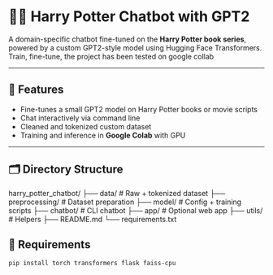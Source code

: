 # 🧙‍♂️ Harry Potter Chatbot with GPT2

A domain-specific chatbot fine-tuned on the **Harry Potter book series**, powered by a custom GPT2-style model using Hugging Face Transformers. Train, fine-tune, the project has been tested on google collab 

---

## 🧰 Features

- Fine-tunes a small GPT2 model on Harry Potter books or movie scripts
- Chat interactively via command line
- Cleaned and tokenized custom dataset
- Training and inference in **Google Colab** with GPU

---

## 🗂️ Directory Structure
harry_potter_chatbot/
├── data/ # Raw + tokenized dataset
├── preprocessing/ # Dataset preparation
├── model/ # Config + training scripts
├── chatbot/ # CLI chatbot
├── app/ # Optional web app
├── utils/ # Helpers
├── README.md
└── requirements.txt
## 🧹 Requirements

```bash
pip install torch transformers flask faiss-cpu
